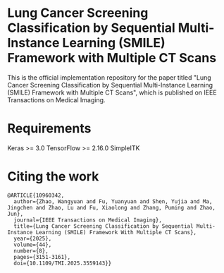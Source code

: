 # Lung Cancer Screening Classification by Sequential Multi-Instance Learning (SMILE) Framework with Multiple CT Scans
This is the official implementation repository for the paper titled "Lung Cancer Screening Classification by Sequential Multi-Instance Learning (SMILE) Framework with Multiple CT Scans", which is published on IEEE Transactions on Medical Imaging. 

# Requirements
Keras >= 3.0
TensorFlow >= 2.16.0
SimpleITK

# Citing the work
```
@ARTICLE{10960342,
  author={Zhao, Wangyuan and Fu, Yuanyuan and Shen, Yujia and Ma, Jingchen and Zhao, Lu and Fu, Xiaolong and Zhang, Puming and Zhao, Jun},
  journal={IEEE Transactions on Medical Imaging}, 
  title={Lung Cancer Screening Classification by Sequential Multi-Instance Learning (SMILE) Framework With Multiple CT Scans}, 
  year={2025},
  volume={44},
  number={8},
  pages={3151-3161},
  doi={10.1109/TMI.2025.3559143}}

```
